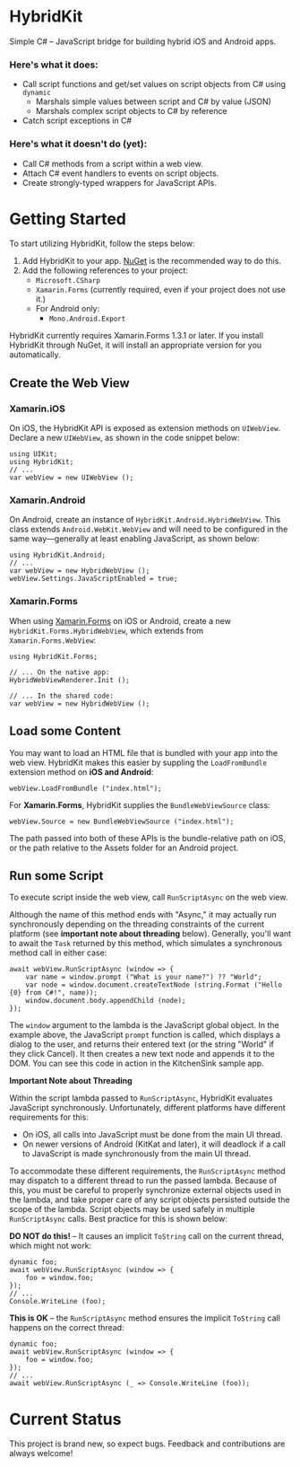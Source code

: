 # HybridKit

Simple C# – JavaScript bridge for building hybrid iOS and Android apps.

### Here's what it does:

- Call script functions and get/set values on script objects from C# using `dynamic`
	- Marshals simple values between script and C# by value (JSON)
	- Marshals complex script objects to C# by reference
- Catch script exceptions in C#

### Here's what it doesn't do (yet):

- Call C# methods from a script within a web view.
- Attach C# event handlers to events on script objects.
- Create strongly-typed wrappers for JavaScript APIs.

# Getting Started

To start utilizing HybridKit, follow the steps below:

1. Add HybridKit to your app. [NuGet](https://www.nuget.org/packages/Xam.Plugin.HybridKit) is the recommended way to do this.
2. Add the following references to your project:
	+ `Microsoft.CSharp`
	+ `Xamarin.Forms` (currently required, even if your project does not use it.)
	+ For Android only:
		- `Mono.Android.Export`	

HybridKit currently requires Xamarin.Forms 1.3.1 or later. If you install HybridKit through NuGet, it will install an appropriate version for you automatically. 

## Create the Web View

### Xamarin.iOS

On iOS, the HybridKit API is exposed as extension methods on `UIWebView`. Declare a new `UIWebView`, as shown in the code snippet below:

```
using UIKit;
using HybridKit;
// ...
var webView = new UIWebView ();
```

### Xamarin.Android

On Android, create an instance of `HybridKit.Android.HybridWebView`. This class extends `Android.WebKit.WebView` and will need to be configured in the same way—generally at least enabling JavaScript, as shown below:

```
using HybridKit.Android;
// ...
var webView = new HybridWebView ();
webView.Settings.JavaScriptEnabled = true;
```

### Xamarin.Forms

When using [Xamarin.Forms](http://xamarin.com/forms) on iOS or Android, create a new `HybridKit.Forms.HybridWebView`, which extends from `Xamarin.Forms.WebView`:

```
using HybridKit.Forms;

// ... On the native app:
HybridWebViewRenderer.Init ();

// ... In the shared code:
var webView = new HybridWebView ();
```

## Load some Content

You may want to load an HTML file that is bundled with your app into the web view. HybridKit makes this easier by suppling the `LoadFromBundle` extension method on **iOS and Android**:

```
webView.LoadFromBundle ("index.html");
```

For **Xamarin.Forms**, HybridKit supplies the `BundleWebViewSource` class:

```
webView.Source = new BundleWebViewSource ("index.html");
```
The path passed into both of these APIs is the bundle-relative path on iOS, or the path relative to the Assets folder for an Android project.

## Run some Script

To execute script inside the web view, call `RunScriptAsync` on the web view.

Although the name of this method ends with "Async," it may actually run synchronously depending on the threading constraints of the current platform (see **important note about threading** below). Generally, you'll want to await the `Task` returned by this method, which simulates a synchronous method call in either case:

```
await webView.RunScriptAsync (window => {
	var name = window.prompt ("What is your name?") ?? "World";
	var node = window.document.createTextNode (string.Format ("Hello {0} from C#!", name));
	window.document.body.appendChild (node);
});
```
The `window` argument to the lambda is the JavaScript global object. In the example above, the JavaScript `prompt` function is called, which displays a dialog to the user, and returns their entered text (or the string "World" if they click Cancel). It then creates a new text node and appends it to the DOM. You can see this code in action in the KitchenSink sample app.

**Important Note about Threading**

Within the script lambda passed to `RunScriptAsync`, HybridKit evaluates JavaScript synchronously. Unfortunately, different platforms have different requirements for this:

- On iOS, all calls into JavaScript must be done from the main UI thread.
- On newer versions of Android (KitKat and later), it will deadlock if a call to JavaScript is made synchronously from the main UI thread.

To accommodate these different requirements, the `RunScriptAsync` method may dispatch to a different thread to run the passed lambda. Because of this, you must be careful to properly synchronize external objects used in the lambda, and take proper care of any script objects persisted outside the scope of the lambda. Script objects may be used safely in multiple `RunScriptAsync` calls. Best practice for this is shown below:

**DO NOT do this!** – It causes an implicit `ToString` call on the current thread, which might not work:

```
dynamic foo;
await webView.RunScriptAsync (window => {
	foo = window.foo;
});
// ...
Console.WriteLine (foo);
```

**This is OK** – the `RunScriptAsync` method ensures the implicit `ToString` call happens on the correct thread:

```
dynamic foo;
await webView.RunScriptAsync (window => {
	foo = window.foo;
});
// ...
await webView.RunScriptAsync (_ => Console.WriteLine (foo));
```

# Current Status

This project is brand new, so expect bugs. Feedback and contributions are always welcome!
